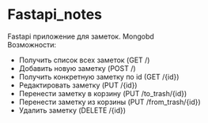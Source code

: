 # Fastapi_notes
Fastapi приложение для заметок. Mongobd <br>
Возможности:
- Получить список всех заметок (GET /)
- Добавить новую заметку (POST /)
- Получить конкретную заметку по id (GET /{id})
- Редактировать заметку (PUT /{id})
- Перенести заметку в корзину (PUT /to_trash/{id})
- Перенести заметку из корзины (PUT /from_trash/{id})
- Удалить заметку (DELETE /{id})
